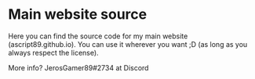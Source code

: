 # Main website source
Here you can find the source code for my main website (ascript89.github.io).
You can use it wherever you want ;D (as long as you always respect the license).

More info? JerosGamer89#2734 at Discord
